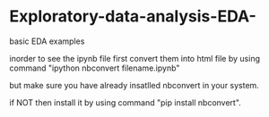 # Exploratory-data-analysis-EDA-
basic EDA examples

inorder to see the ipynb file first convert them into html file by using command "ipython nbconvert filename.ipynb"

but make sure you have already insatlled nbconvert in your system.

if NOT then install it by using command "pip install nbconvert". 
